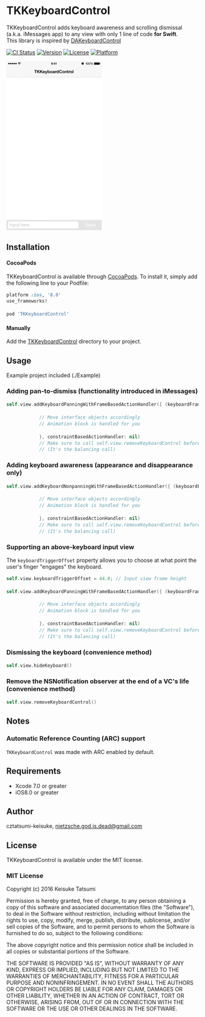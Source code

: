 # TKKeyboardControl

TKKeyboardControl adds keyboard awareness and scrolling dismissal (a.k.a. iMessages app) to any view with only 1 line of code **for Swift**.  
This library is inspired by [DAKeyboardControl](https://github.com/danielamitay/DAKeyboardControl)

[![CI Status](http://img.shields.io/travis/cztatsumi-keisuke/TKKeyboardControl.svg?style=flat)](https://travis-ci.org/cztatsumi-keisuke/TKKeyboardControl)
[![Version](https://img.shields.io/cocoapods/v/TKKeyboardControl.svg?style=flat)](http://cocoapods.org/pods/TKKeyboardControl)
[![License](https://img.shields.io/cocoapods/l/TKKeyboardControl.svg?style=flat)](http://cocoapods.org/pods/TKKeyboardControl)
[![Platform](https://img.shields.io/cocoapods/p/TKKeyboardControl.svg?style=flat)](http://cocoapods.org/pods/TKKeyboardControl)

![keyboard_test](./Images/keyboard_test.gif "keyboard_test")  

## Installation

#### CocoaPods

TKKeyboardControl is available through [CocoaPods](http://cocoapods.org). To install
it, simply add the following line to your Podfile:

```ruby
platform :ios, '8.0'
use_frameworks!

pod 'TKKeyboardControl'
```

#### Manually

Add the [TKKeyboardControl](./TKKeyboardControl) directory to your project.

## Usage

Example project included (./Example)

### Adding pan-to-dismiss (functionality introduced in iMessages)

```swift
self.view.addKeyboardPanningWithFrameBasedActionHandler({ (keyboardFrameInView, opening, closing) in
            
            // Move interface objects accordingly
            // Animation block is handled for you
            
            }, constraintBasedActionHandler: nil)
            // Make sure to call self.view.removeKeyboardControl before the view is released.
            // (It's the balancing call)
```

### Adding keyboard awareness (appearance and disappearance only)

```swift
self.view.addKeyboardNonpanningWithFrameBasedActionHandler({ (keyboardFrameInView, opening, closing) in
            
            // Move interface objects accordingly
            // Animation block is handled for you
            
            }, constraintBasedActionHandler: nil)
            // Make sure to call self.view.removeKeyboardControl before the view is released.
            // (It's the balancing call)
```

### Supporting an above-keyboard input view

The `keyboardTriggerOffset` property allows you to choose at what point the user's finger "engages" the keyboard.

```swift
self.view.keyboardTriggerOffset = 44.0;	// Input view frame height

self.view.addKeyboardPanningWithFrameBasedActionHandler({ (keyboardFrameInView, opening, closing) in
            
            // Move interface objects accordingly
            // Animation block is handled for you
            
            }, constraintBasedActionHandler: nil)
            // Make sure to call self.view.removeKeyboardControl before the view is released.
            // (It's the balancing call)
```

### Dismissing the keyboard (convenience method)

```swift
self.view.hideKeyboard()
```

### Remove the NSNotification observer at the end of a VC's life (convenience method)

```swift
self.view.removeKeyboardControl()
```

## Notes

### Automatic Reference Counting (ARC) support
`TKKeyboardControl` was made with ARC enabled by default.

## Requirements

- Xcode 7.0 or greater
- iOS8.0 or greater

## Author

cztatsumi-keisuke, nietzsche.god.is.dead@gmail.com

## License

TKKeyboardControl is available under the MIT license.

### MIT License

Copyright (c) 2016 Keisuke Tatsumi

Permission is hereby granted, free of charge, to any person obtaining a copy
of this software and associated documentation files (the "Software"), to deal
in the Software without restriction, including without limitation the rights
to use, copy, modify, merge, publish, distribute, sublicense, and/or sell
copies of the Software, and to permit persons to whom the Software is
furnished to do so, subject to the following conditions:

The above copyright notice and this permission notice shall be included in
all copies or substantial portions of the Software.

THE SOFTWARE IS PROVIDED "AS IS", WITHOUT WARRANTY OF ANY KIND, EXPRESS OR
IMPLIED, INCLUDING BUT NOT LIMITED TO THE WARRANTIES OF MERCHANTABILITY,
FITNESS FOR A PARTICULAR PURPOSE AND NONINFRINGEMENT. IN NO EVENT SHALL THE
AUTHORS OR COPYRIGHT HOLDERS BE LIABLE FOR ANY CLAIM, DAMAGES OR OTHER
LIABILITY, WHETHER IN AN ACTION OF CONTRACT, TORT OR OTHERWISE, ARISING FROM,
OUT OF OR IN CONNECTION WITH THE SOFTWARE OR THE USE OR OTHER DEALINGS IN
THE SOFTWARE.
